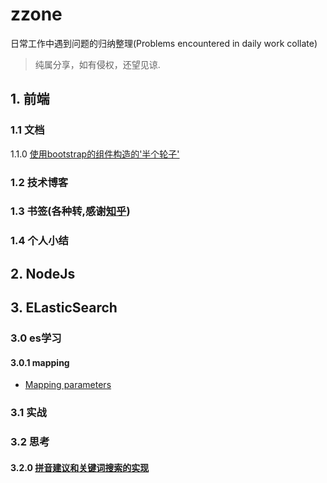 # zzone
日常工作中遇到问题的归纳整理(Problems encountered in daily work collate)

> 纯属分享，如有侵权，还望见谅.

## 1. 前端

### 1.1 文档

1.1.0  [使用bootstrap的组件构造的'半个轮子'](https://github.com/occultskyrong/zzone/blob/master/doc/frame/%E5%89%8D%E7%AB%AF%E8%BD%AE%E5%AD%90.md)

### 1.2 技术博客

### 1.3 书签(各种转,感谢[知乎](http://www.zhihu.com))

### 1.4 个人小结

## 2. NodeJs

## 3. ELasticSearch

### 3.0 es学习
#### 3.0.1 mapping
* [Mapping parameters](https://github.com/occultskyrong/zzone/blob/master/doc/ElasticSearch/mapping/mapping.md)

### 3.1 实战

### 3.2 思考

#### 3.2.0  [拼音建议和关键词搜索的实现](https://github.com/occultskyrong/zzone/blob/master/doc/ElasticSearch/ik%2Bpinyin.md)

